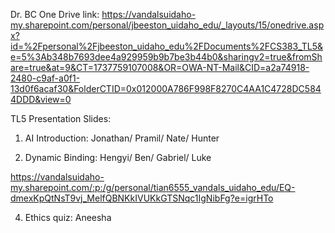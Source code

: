 Dr. BC One Drive link: https://vandalsuidaho-my.sharepoint.com/personal/jbeeston_uidaho_edu/_layouts/15/onedrive.aspx?id=%2Fpersonal%2Fjbeeston_uidaho_edu%2FDocuments%2FCS383_TL5&e=5%3Ab348b7693dee4a929959b9b7be3b44b0&sharingv2=true&fromShare=true&at=9&CT=1737759107008&OR=OWA-NT-Mail&CID=a2a74918-2480-c9af-a0f1-13d0f6acaf30&FolderCTID=0x012000A786F998F8270C4AA1C4728DC5844DDD&view=0

TL5 Presentation Slides:
1. AI Introduction: Jonathan/ Pramil/ Nate/ Hunter

2. Dynamic Binding: Hengyi/ Ben/ Gabriel/ Luke

https://vandalsuidaho-my.sharepoint.com/:p:/g/personal/tian6555_vandals_uidaho_edu/EQ-dmexKpQtNsT9vj_MelfQBNKkIVUKkGTSNqc1IgNibFg?e=igrHTo

4. Ethics quiz: Aneesha
